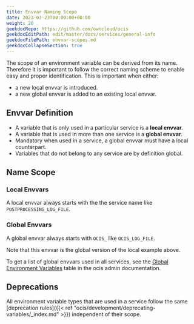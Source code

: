 ```yaml
---
title: Envvar Naming Scope
date: 2023-03-23T00:00:00+00:00
weight: 20
geekdocRepo: https://github.com/owncloud/ocis
geekdocEditPath: edit/master/docs/services/general-info
geekdocFilePath: envvar-scopes.md
geekdocCollapseSection: true
---
```


The scope of an environment variable can be derived from its name. Therefore it is important to follow the correct naming scheme to enable easy and proper identification. This is important when either:

-   a new local envvar is introduced.
-   a new global envvar is added to an existing local envvar.

## Envvar Definition

-   A variable that is only used in a particular service is a **local envvar**.
-   A variable that is used in more than one service is a **global envvar**.
-   Mandatory when used in a service, a global envvar must have a local counterpart.
-   Variables that do not belong to any service are by definition global.

## Name Scope

### Local Envvars

A local envvar always starts with the the service name like `POSTPROCESSING_LOG_FILE`.

### Global Envvars

A global envvar always starts with `OCIS_` like `OCIS_LOG_FILE`.

Note that this envvar is the global version of the local example above.

To get a list of global envvars used in all services, see the [Global Environment Variables](https://doc.owncloud.com/ocis/next/deployment/services/env-vars-special-scope.html#global-environment-variables) table in the ocis admin documentation.

## Deprecations

All environment variable types that are used in a service follow the same [deprecation rules]({{< ref "ocis/development/deprecating-variables/_index.md" >}}) independent of their scope.

